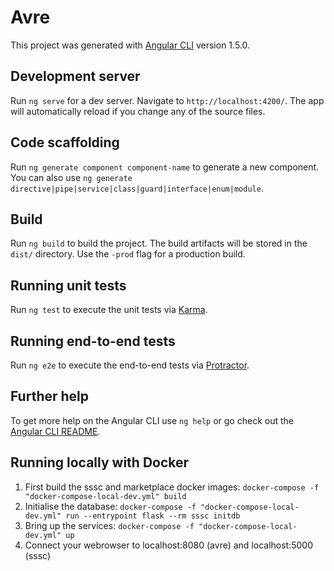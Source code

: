 # Avre

This project was generated with [Angular CLI](https://github.com/angular/angular-cli) version 1.5.0.

## Development server

Run `ng serve` for a dev server. Navigate to `http://localhost:4200/`. The app will automatically reload if you change any of the source files.

## Code scaffolding

Run `ng generate component component-name` to generate a new component. You can also use `ng generate directive|pipe|service|class|guard|interface|enum|module`.

## Build

Run `ng build` to build the project. The build artifacts will be stored in the `dist/` directory. Use the `-prod` flag for a production build.

## Running unit tests

Run `ng test` to execute the unit tests via [Karma](https://karma-runner.github.io).

## Running end-to-end tests

Run `ng e2e` to execute the end-to-end tests via [Protractor](http://www.protractortest.org/).

## Further help

To get more help on the Angular CLI use `ng help` or go check out the [Angular CLI README](https://github.com/angular/angular-cli/blob/master/README.md).

## Running locally with Docker
1. First build the sssc and marketplace docker images:
    `docker-compose -f "docker-compose-local-dev.yml" build`
2. Initialise the database:
    `docker-compose -f "docker-compose-local-dev.yml" run --entrypoint flask --rm sssc initdb`
3. Bring up the services:
    `docker-compose -f "docker-compose-local-dev.yml" up`
4. Connect your webrowser to localhost:8080 (avre) and localhost:5000 (sssc)
